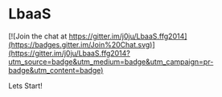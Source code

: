 LbaaS
=====

[![Join the chat at https://gitter.im/j0ju/LbaaS.ffg2014](https://badges.gitter.im/Join%20Chat.svg)](https://gitter.im/j0ju/LbaaS.ffg2014?utm_source=badge&utm_medium=badge&utm_campaign=pr-badge&utm_content=badge)

Lets Start!

